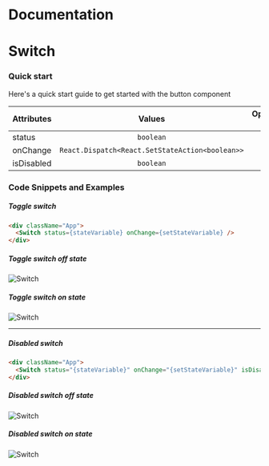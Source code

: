 # Documentation

# Switch

### Quick start

Here's a quick start guide to get started with the button component

| Attributes |                     Values                      | Optional ? |
| :--------- | :---------------------------------------------: | ---------: |
| status     |                    `boolean`                    |         No |
| onChange   | `React.Dispatch<React.SetStateAction<boolean>>` |         No |
| isDisabled |                    `boolean`                    |        Yes |

### Code Snippets and Examples

##### Toggle switch

```html
<div className="App">
  <Switch status={stateVariable} onChange={setStateVariable} />
</div>
```

##### Toggle switch off state

![Switch](https://i.imgur.com/jeJP03s.png)

##### Toggle switch on state

![Switch](https://i.imgur.com/vFgYBym.png)

---

##### Disabled switch

```html
<div className="App">
  <Switch status="{stateVariable}" onChange="{setStateVariable}" isDisabled={true}/>
</div>
```
##### Disabled switch off state

![Switch](https://i.imgur.com/XNRGr2e.png)

##### Disabled switch on state

![Switch](https://i.imgur.com/Ffyalpo.png)